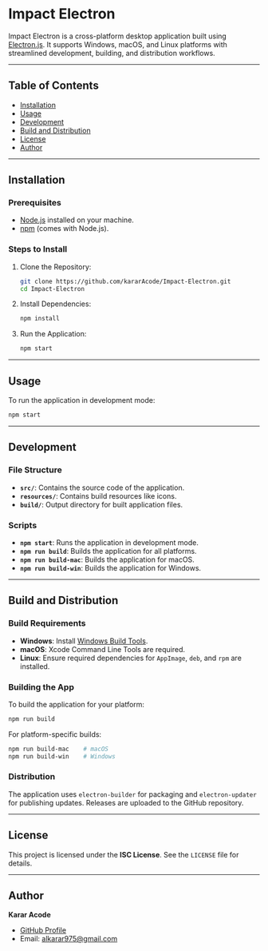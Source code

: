 # Impact Electron

Impact Electron is a cross-platform desktop application built using [Electron.js](https://www.electronjs.org/). It supports Windows, macOS, and Linux platforms with streamlined development, building, and distribution workflows.

---

## Table of Contents

- [Installation](#installation)
- [Usage](#usage)
- [Development](#development)
- [Build and Distribution](#build-and-distribution)
- [License](#license)
- [Author](#author)

---

## Installation

### Prerequisites
- [Node.js](https://nodejs.org/) installed on your machine.
- [npm](https://www.npmjs.com/) (comes with Node.js).

### Steps to Install

1. Clone the Repository:
   ```bash
   git clone https://github.com/kararAcode/Impact-Electron.git
   cd Impact-Electron
   ```

2. Install Dependencies:
   ```bash
   npm install
   ```

3. Run the Application:
   ```bash
   npm start
   ```

---

## Usage

To run the application in development mode:
```bash
npm start
```

---

## Development

### File Structure
- **`src/`**: Contains the source code of the application.
- **`resources/`**: Contains build resources like icons.
- **`build/`**: Output directory for built application files.

### Scripts
- **`npm start`**: Runs the application in development mode.
- **`npm run build`**: Builds the application for all platforms.
- **`npm run build-mac`**: Builds the application for macOS.
- **`npm run build-win`**: Builds the application for Windows.

---

## Build and Distribution

### Build Requirements
- **Windows**: Install [Windows Build Tools](https://github.com/felixrieseberg/windows-build-tools).
- **macOS**: Xcode Command Line Tools are required.
- **Linux**: Ensure required dependencies for `AppImage`, `deb`, and `rpm` are installed.

### Building the App
To build the application for your platform:
```bash
npm run build
```

For platform-specific builds:
```bash
npm run build-mac    # macOS
npm run build-win    # Windows
```

### Distribution
The application uses `electron-builder` for packaging and `electron-updater` for publishing updates. Releases are uploaded to the GitHub repository.

---

## License

This project is licensed under the **ISC License**. See the `LICENSE` file for details.

---

## Author

**Karar Acode**  
- [GitHub Profile](https://github.com/kararAcode)  
- Email: [alkarar975@gmail.com](mailto:alkarar975@gmail.com)
